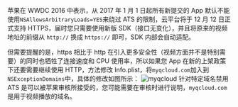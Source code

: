 苹果在 WWDC 2016 中表示，从 2017 年 1 月 1 日起所有新提交的 App 默认不能使用`NSAllowsArbitraryLoads=YES`来绕过 ATS 的限制，云平台将于 12 月 12 日正式支持 HTTPS，届时您只需要使用新版 SDK（接口无变化），并且将原来的视频地址的前缀从 `http://` 换成 `https://` 即可，SDK 内部会自动适配。

但需要提醒的是，https 相比于 http 在引入更多安全性（视频方面并不是特别需要）的同时也牺牲了连接速度和 CPU 使用率，所以如果您 App 在新的上架政策下还要需要继续使用 HTTP，方法修改 Info.plist，将`myqcloud.com`加入到`NSExceptionDomains`中，具体的修改如图所示：
![myqcloud](http://imgcache.tce.fsphere.cn/image/qzonestyle.gtimg.cn/qzone/vas/opensns/res/img/myqcloud.png)
针对特定域名禁用 ATS 是可以被苹果审核所接受的，您可能需要在审核时进行说明，`myqcloud.com`是用于视频播放的域名。

